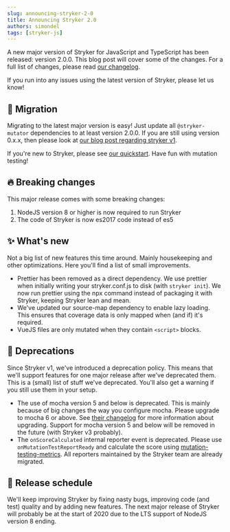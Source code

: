 ```yaml
---
slug: announcing-stryker-2-0
title: Announcing Stryker 2.0
authors: simondel
tags: [stryker-js]
---
```


A new major version of Stryker for JavaScript and TypeScript has been released: version 2.0.0.
This blog post will cover some of the changes. For a full list of changes, please read [our changelog](https://github.com/stryker-mutator/stryker-js/blob/master/CHANGELOG.md#200-2019-05-17).

<!--truncate-->

If you run into any issues using the latest version of Stryker, please let us know!

## 🚀 Migration

Migrating to the latest major version is easy! Just update all `@stryker-mutator` dependencies to at least version 2.0.0. If you are still using version 0.x.x, then please look at [our blog post regarding stryker v1](/blog/announcing-stryker-1-0).

If you're new to Stryker, please see [our quickstart](/docs/stryker-js/getting-started/). Have fun with mutation testing!

## 🔥 Breaking changes

This major release comes with some breaking changes:

1. NodeJS version 8 or higher is now required to run Stryker
2. The code of Stryker is now es2017 code instead of es5

## ✨ What's new

Not a big list of new features this time around. Mainly housekeeping and other optimizations. Here you'll find a list of small improvements.

- Prettier has been removed as a direct dependency. We use prettier when initially writing your stryker.conf.js to disk (with `stryker init`).
  We now run prettier using the npx command instead of packaging it with Stryker, keeping Stryker lean and mean.
- We've updated our source-map dependency to enable lazy loading. This ensures that coverage data is only mapped when (and if) it's required.
- VueJS files are only mutated when they contain `<script>` blocks.

## 👴 Deprecations

Since Stryker v1, we've introduced a deprecation policy. This means that we'll support features for one major release after we've deprecated them.
This is a (small) list of stuff we've deprecated. You'll also get a warning if you still use them in your setup.

- The use of mocha version 5 and below is deprecated. This is mainly because of big changes the way you configure mocha.
  Please upgrade to mocha 6 or above. See [their changelog](https://github.com/mochajs/mocha/blob/master/CHANGELOG.md#600--2019-02-18) for more information about upgrading.
  Support for mocha version 5 and below will be removed in the future (with Stryker v3 probably).
- The `onScoreCalculated` internal reporter event is deprecated. Please use `onMutationTestReportReady` and calculate the score using [mutation-testing-metrics](https://github.com/stryker-mutator/mutation-testing-elements/tree/master/packages/mutation-testing-metrics#readme).
  All reporters maintained by the Stryker team are already migrated.

## 📅 Release schedule

We'll keep improving Stryker by fixing nasty bugs, improving code (and test) quality and by adding new features.
The next major release of Stryker will probably be at the start of 2020 due to the LTS support of NodeJS version 8 ending.
